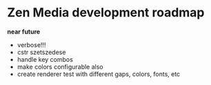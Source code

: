 # Zen Media development roadmap

**near future**

- verbose!!!
- cstr szetszedese
- handle key combos
- make colors configurable also
- create renderer test with different gaps, colors, fonts, etc